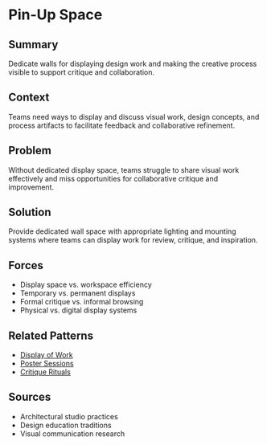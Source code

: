 ---
---
# Pin-Up Space

## Summary
Dedicate walls for displaying design work and making the creative process visible to support critique and collaboration.

## Context
Teams need ways to display and discuss visual work, design concepts, and process artifacts to facilitate feedback and collaborative refinement.

## Problem
Without dedicated display space, teams struggle to share visual work effectively and miss opportunities for collaborative critique and improvement.

## Solution
Provide dedicated wall space with appropriate lighting and mounting systems where teams can display work for review, critique, and inspiration.

## Forces
- Display space vs. workspace efficiency
- Temporary vs. permanent displays
- Formal critique vs. informal browsing
- Physical vs. digital display systems

## Related Patterns
- [Display of Work](display-of-work.md)
- [Poster Sessions](poster-sessions.md)
- [Critique Rituals](critique-rituals.md)

## Sources
- Architectural studio practices
- Design education traditions
- Visual communication research